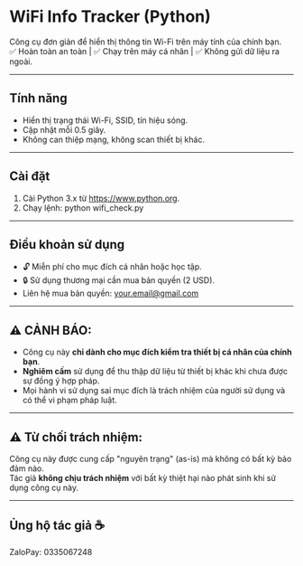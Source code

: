 # WiFi Info Tracker (Python)

Công cụ đơn giản để hiển thị thông tin Wi-Fi trên máy tính của chính bạn.  
✅ Hoàn toàn an toàn | ✅ Chạy trên máy cá nhân | ✅ Không gửi dữ liệu ra ngoài.

---

## Tính năng
- Hiển thị trạng thái Wi-Fi, SSID, tín hiệu sóng.
- Cập nhật mỗi 0.5 giây.
- Không can thiệp mạng, không scan thiết bị khác.

---

## Cài đặt

1. Cài Python 3.x từ https://www.python.org.
2. Chạy lệnh: python wifi_check.py


---

## Điều khoản sử dụng

- 🔓 Miễn phí cho mục đích cá nhân hoặc học tập.
- 🔒 Sử dụng thương mại cần mua bản quyền (2 USD).
- Liên hệ mua bản quyền: your.email@gmail.com

---

## ⚠️ CẢNH BÁO:

- Công cụ này **chỉ dành cho mục đích kiểm tra thiết bị cá nhân của chính bạn**.
- **Nghiêm cấm** sử dụng để thu thập dữ liệu từ thiết bị khác khi chưa được sự đồng ý hợp pháp.
- Mọi hành vi sử dụng sai mục đích là trách nhiệm của người sử dụng và có thể vi phạm pháp luật.

---

## ⚠️ Từ chối trách nhiệm:

Công cụ này được cung cấp "nguyên trạng" (as-is) mà không có bất kỳ bảo đảm nào.  
Tác giả **không chịu trách nhiệm** với bất kỳ thiệt hại nào phát sinh khi sử dụng công cụ này.

---

## Ủng hộ tác giả ☕

ZaloPay: 0335067248
